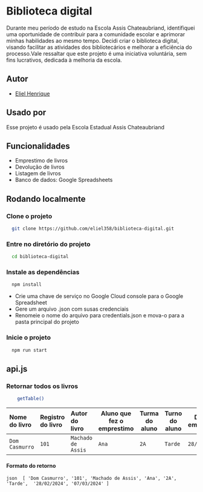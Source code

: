 
# Biblioteca digital

Durante meu período de estudo na Escola Assis Chateaubriand, identifiquei uma oportunidade de contribuir para a comunidade escolar e aprimorar minhas habilidades ao mesmo tempo. Decidi criar o biblioteca digital, visando facilitar as atividades dos bibliotecários e melhorar a eficiência do processo.Vale ressaltar que este projeto é uma iniciativa voluntária, sem fins lucrativos, dedicada à melhoria da escola.
## Autor

- [Eliel Henrique](https://www.linkedin.com/in/eliel-henrique-039833282/)

## Usado por

Esse projeto é usado pela Escola Estadual Assis Chateaubriand

## Funcionalidades

- Emprestimo de livros
- Devolução de livros
- Listagem de livros
- Banco de dados: Google Spreadsheets


## Rodando localmente

### Clone o projeto

```bash
  git clone https://github.com/eliel358/biblioteca-digital.git
```

### Entre no diretório do projeto

```bash
  cd biblioteca-digital
```

### Instale as dependências

```bash
  npm install
```

- Crie uma chave de serviço no Google Cloud console para o Google Spreadsheet
- Gere um arquivo .json com susas credenciais
- Renomeie o nome do arquivo para credentials.json e mova-o para a pasta principal do projeto

### Inicie o projeto

```bash
  npm run start
```


## api.js

### Retornar todos os livros

```bash
    getTable()
```

| Nome do livro   | Registro do livro | Autor do livro | Aluno que fez o emprestimo| Turma do aluno | Turno do aluno | Data de emprestimo| Data de devolução |
| :---------- | :--------- | :---------------------------------- |-|-|-|-|-
| `Dom Casmurro` | `101` | `Machado de Assis` | `Ana` | `2A` | `Tarde` |`28/02/2024`|`07/03/2024`

#### Formato do retorno
``json 
[
  'Dom Casmurro',
  '101',
  'Machado de Assis',
  'Ana',
  '2A',
  'Tarde', 
  '28/02/2024',
  '07/03/2024'
]
``

